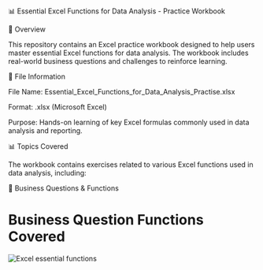 📊 Essential Excel Functions for Data Analysis - Practice Workbook

📌 Overview

This repository contains an Excel practice workbook designed to help users master essential Excel functions for data analysis. The workbook includes real-world business questions and challenges to reinforce learning.

📂 File Information

File Name: Essential_Excel_Functions_for_Data_Analysis_Practise.xlsx

Format: .xlsx (Microsoft Excel)

Purpose: Hands-on learning of key Excel formulas commonly used in data analysis and reporting.

📊 Topics Covered

The workbook contains exercises related to various Excel functions used in data analysis, including:

🏢 Business Questions & Functions

#	Business Question	Functions Covered

![Excel essential functions](https://github.com/user-attachments/assets/817020ec-132d-4eb2-b51d-26da3f476b46)

